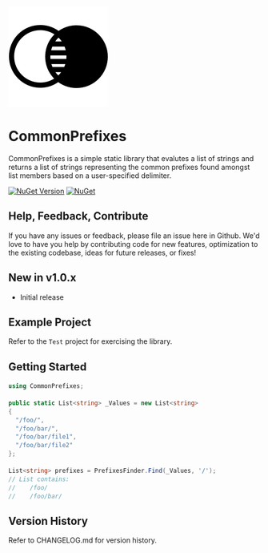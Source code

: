 ![alt tag](https://github.com/jchristn/CommonPrefixes/raw/main/Assets/icon.png)

# CommonPrefixes

CommonPrefixes is a simple static library that evalutes a list of strings and returns a list of strings representing the common prefixes found amongst list members based on a user-specified delimiter.

[![NuGet Version](https://img.shields.io/nuget/v/CommonPrefixes.svg?style=flat)](https://www.nuget.org/packages/CommonPrefixes/) [![NuGet](https://img.shields.io/nuget/dt/CommonPrefixes.svg)](https://www.nuget.org/packages/CommonPrefixes) 

## Help, Feedback, Contribute

If you have any issues or feedback, please file an issue here in Github. We'd love to have you help by contributing code for new features, optimization to the existing codebase, ideas for future releases, or fixes!

## New in v1.0.x

- Initial release

## Example Project

Refer to the ```Test``` project for exercising the library.

## Getting Started
```csharp
using CommonPrefixes;

public static List<string> _Values = new List<string>
{
  "/foo/",
  "/foo/bar/",
  "/foo/bar/file1",
  "/foo/bar/file2"
};

List<string> prefixes = PrefixesFinder.Find(_Values, '/');
// List contains:
//    /foo/
//    /foo/bar/
```

## Version History

Refer to CHANGELOG.md for version history.
